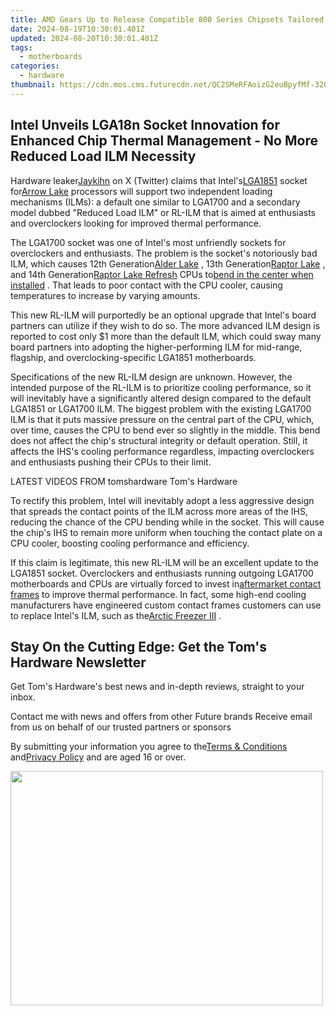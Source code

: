 ```yaml
---
title: AMD Gears Up to Release Compatible 800 Series Chipsets Tailored For Ryzen CPUs - Numbered System Echoes Intel's Approach
date: 2024-08-19T10:30:01.401Z
updated: 2024-08-20T10:30:01.401Z
tags:
  - motherboards
categories:
  - hardware
thumbnail: https://cdn.mos.cms.futurecdn.net/QC2SMeRFAoizG2euBpyfMf-320-80.jpg
---
```


## Intel Unveils LGA18n Socket Innovation for Enhanced Chip Thermal Management - No More Reduced Load ILM Necessity

Hardware leaker[Jaykihn](https://x.com/jaykihn0/status/1808315008000143799) on X (Twitter) claims that Intel's[LGA1851](https://tools.techidaily.com) socket for[Arrow Lake](https://tools.techidaily.com) processors will support two independent loading mechanisms (ILMs): a default one similar to LGA1700 and a secondary model dubbed "Reduced Load ILM" or RL-ILM that is aimed at enthusiasts and overclockers looking for improved thermal performance.

 The LGA1700 socket was one of Intel's most unfriendly sockets for overclockers and enthusiasts. The problem is the socket's notoriously bad ILM, which causes 12th Generation[Alder Lake](https://tools.techidaily.com) , 13th Generation[Raptor Lake](https://tools.techidaily.com) , and 14th Generation[Raptor Lake Refresh](https://tools.techidaily.com) CPUs to[bend in the center when installed](https://tools.techidaily.com) . That leads to poor contact with the CPU cooler, causing temperatures to increase by varying amounts.

 This new RL-ILM will purportedly be an optional upgrade that Intel's board partners can utilize if they wish to do so. The more advanced ILM design is reported to cost only $1 more than the default ILM, which could sway many board partners into adopting the higher-performing ILM for mid-range, flagship, and overclocking-specific LGA1851 motherboards.

 Specifications of the new RL-ILM design are unknown. However, the intended purpose of the RL-ILM is to prioritize cooling performance, so it will inevitably have a significantly altered design compared to the default LGA1851 or LGA1700 ILM. The biggest problem with the existing LGA1700 ILM is that it puts massive pressure on the central part of the CPU, which, over time, causes the CPU to bend ever so slightly in the middle. This bend does not affect the chip's structural integrity or default operation. Still, it affects the IHS's cooling performance regardless, impacting overclockers and enthusiasts pushing their CPUs to their limit.

 LATEST VIDEOS FROM tomshardware Tom's Hardware

 To rectify this problem, Intel will inevitably adopt a less aggressive design that spreads the contact points of the ILM across more areas of the IHS, reducing the chance of the CPU bending while in the socket. This will cause the chip's IHS to remain more uniform when touching the contact plate on a CPU cooler, boosting cooling performance and efficiency.

 If this claim is legitimate, this new RL-ILM will be an excellent update to the LGA1851 socket. Overclockers and enthusiasts running outgoing LGA1700 motherboards and CPUs are virtually forced to invest in[aftermarket contact frames](https://tools.techidaily.com) to improve thermal performance. In fact, some high-end cooling manufacturers have engineered custom contact frames customers can use to replace Intel's ILM, such as the[Arctic Freezer III](https://tools.techidaily.com) .

## Stay On the Cutting Edge: Get the Tom's Hardware Newsletter

 Get Tom's Hardware's best news and in-depth reviews, straight to your inbox.

 Contact me with news and offers from other Future brands  Receive email from us on behalf of our trusted partners or sponsors

 By submitting your information you agree to the[Terms & Conditions](https://futureplc.com/terms-conditions/) and[Privacy Policy](https://futureplc.com/privacy-policy/) and are aged 16 or over.

<ins class="adsbygoogle"
     style="display:block"
     data-ad-format="autorelaxed"
     data-ad-client="ca-pub-7571918770474297"
     data-ad-slot="1223367746"></ins>



<ins class="adsbygoogle"
     style="display:block"
     data-ad-client="ca-pub-7571918770474297"
     data-ad-slot="8358498916"
     data-ad-format="auto"
     data-full-width-responsive="true"></ins>



<!-- affiliate ads begin -->
<a href="https://electronicx.pxf.io/c/5597632/1872456/14483" target="_top" id="1872456"><img src="//a.impactradius-go.com/display-ad/14483-1872456" border="0" alt="" width="500" height="375"/></a><img height="0" width="0" src="https://imp.pxf.io/i/5597632/1872456/14483" style="position:absolute;visibility:hidden;" border="0" />
<!-- affiliate ads end -->
